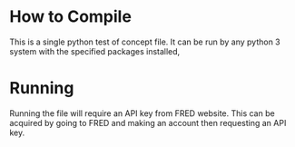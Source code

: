 # How to Compile

This is a single python test of concept file. It can be run by any python 3 system with the specified packages installed, 

# Running 

Running the file will require an API key from FRED website. This can be acquired by going to FRED and making an account then requesting an API key. 
